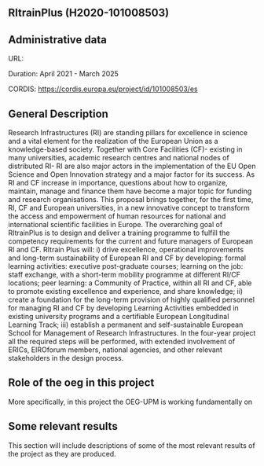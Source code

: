## RItrainPlus (H2020-101008503)

## Administrative data
URL: 

Duration: April 2021 - March 2025

CORDIS: https://cordis.europa.eu/project/id/101008503/es

## General Description
Research Infrastructures (RI) are standing pillars for excellence in science and a vital element for the realization of the European Union as a knowledge-based society. Together with Core Facilities (CF)- existing in many universities, academic research centres and national nodes of distributed RI- RI are also major actors in the implementation of the EU Open Science and Open Innovation strategy and a major factor for its success. As RI and CF increase in importance, questions about how to organize, maintain, manage and finance them have become a major topic for funding and research organisations. This proposal brings together, for the first time, RI, CF and European universities, in a new innovative concept to transform the access and empowerment of human resources for national and international scientific facilities in Europe. The overarching goal of RItrainPlus is to design and deliver a training programme to fulfill the competency requirements for the current and future managers of European RI and CF. RItrain Plus will:
i) drive excellence, operational improvements and long-term sustainability of European RI and CF by developing: formal learning activities: executive post-graduate courses; learning on the job: staff exchange, with a short-term mobility programme at different RI/CF locations; peer learning: a Community of Practice, within all RI and CF, able to promote existing excellence and experience, and share knowledge;
ii) create a foundation for the long-term provision of highly qualified personnel for managing RI and CF by developing Learning Activities embedded in existing university programs and a certifiable European Longitudinal Learning Track;
iii) establish a permanent and self-sustainable European School for Management of Research Infrastructures. In the four-year project all the required steps will be performed, with extended involvement of ERICs, EIROforum members, national agencies, and other relevant stakeholders in the design process.

## Role of the oeg in this project
More specifically, in this project the OEG-UPM is working fundamentally on


## Some relevant results
This section will include descriptions of some of the most relevant results of the project as they are produced.
